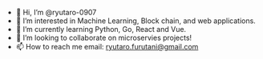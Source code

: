 - 👋 Hi, I’m @ryutaro-0907
- 👀 I’m interested in Machine Learning, Block chain, and web applications.
- 🌱 I’m currently learning Python, Go, React and Vue. 
- 💞️ I’m looking to collaborate on microservies projects! 
- 📫 How to reach me email: ryutaro.furutani@gmail.com

<!---
ryutaro-0907/ryutaro-0907 is a ✨ special ✨ repository because its `README.md` (this file) appears on your GitHub profile.
You can click the Preview link to take a look at your changes.
--->
